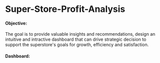 # Super-Store-Profit-Analysis

#### Objective:
The goal is to provide valuable insights and recommendations, design an intuitive and intractive dashboard that can drive strategic decision to support the superstore's goals for growth, efficiency and satisfaction.

#### Dashboard:
